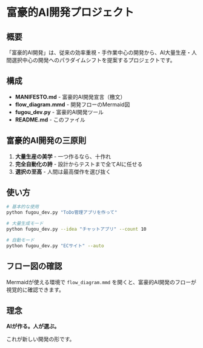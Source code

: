 # 富豪的AI開発プロジェクト

## 概要

「富豪的AI開発」は、従来の効率重視・手作業中心の開発から、AI大量生産・人間選択中心の開発へのパラダイムシフトを提案するプロジェクトです。

## 構成

- **MANIFESTO.md** - 富豪的AI開発宣言（檄文）
- **flow_diagram.mmd** - 開発フローのMermaid図
- **fugou_dev.py** - 富豪的AI開発ツール
- **README.md** - このファイル

## 富豪的AI開発の三原則

1. **大量生産の美学** - 一つ作るなら、十作れ
2. **完全自動化の詩** - 設計からテストまで全てAIに任せる
3. **選択の至高** - 人間は最高傑作を選び抜く

## 使い方

```bash
# 基本的な使用
python fugou_dev.py "ToDo管理アプリを作って"

# 大量生成モード
python fugou_dev.py --idea "チャットアプリ" --count 10

# 自動モード
python fugou_dev.py "ECサイト" --auto
```

## フロー図の確認

Mermaidが使える環境で `flow_diagram.mmd` を開くと、富豪的AI開発のフローが視覚的に確認できます。

## 理念

**AIが作る。人が選ぶ。**

これが新しい開発の形です。
